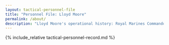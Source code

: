 ```yaml
---
layout: tactical-personnel-file
title: "Personnel File: Lloyd Moore"
permalink: /about/
description: "Lloyd Moore's operational history: Royal Marines Commando to Silicon Valley engineering executive, leading teams through hyper-growth and transformation."
---
```


{% include_relative tactical-personnel-record.md %}